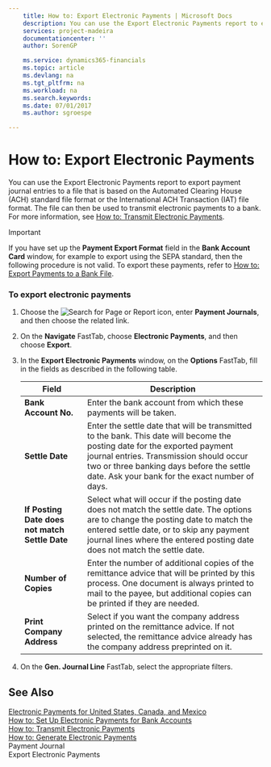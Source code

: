 ```yaml
---
    title: How to: Export Electronic Payments | Microsoft Docs
    description: You can use the Export Electronic Payments report to export payment journal entries to a file that is based on the Automated Clearing House (ACH) standard file format or the International ACH Transaction (IAT) file format.  The file can then be used to transmit electronic payments to a bank. For more information, see [How to: Transmit Electronic Payments](how-to-transmit-electronic-payments.md).
    services: project-madeira
    documentationcenter: ''
    author: SorenGP

    ms.service: dynamics365-financials
    ms.topic: article
    ms.devlang: na
    ms.tgt_pltfrm: na
    ms.workload: na
    ms.search.keywords:
    ms.date: 07/01/2017
    ms.author: sgroespe

---
```

# How to: Export Electronic Payments
You can use the Export Electronic Payments report to export payment journal entries to a file that is based on the Automated Clearing House (ACH) standard file format or the International ACH Transaction (IAT) file format.  The file can then be used to transmit electronic payments to a bank. For more information, see [How to: Transmit Electronic Payments](how-to-transmit-electronic-payments.md).  
  
> [!IMPORTANT]  
>  If you have set up the **Payment Export Format** field in the **Bank Account Card** window, for example to export using the SEPA standard, then the following procedure is not valid. To export these payments, refer to [How to: Export Payments to a Bank File](how-to-export-payments-to-a-bank-file.md).  
  
### To export electronic payments  
  
1.  Choose the ![Search for Page or Report](media/ui-search/search_small.png "Search for Page or Report icon") icon, enter **Payment Journals**, and then choose the related link.  
  
2.  On the **Navigate** FastTab, choose **Electronic Payments**, and then choose **Export**.  
  
3.  In the **Export Electronic Payments** window, on the **Options** FastTab, fill in the fields as described in the following table.  
  
    |Field|Description|  
    |---------------------------------|---------------------------------------|  
    |**Bank Account No.**|Enter the bank account from which these payments will be taken.|  
    |**Settle Date**|Enter the settle date that will be transmitted to the bank. This date will become the posting date for the exported payment journal entries. Transmission should occur two or three banking days before the settle date. Ask your bank for the exact number of days.|  
    |**If Posting Date does not match Settle Date**|Select what will occur if the posting date does not match the settle date. The options are to change the posting date to match the entered settle date, or to skip any payment journal lines where the entered posting date does not match the settle date.|  
    |**Number of Copies**|Enter the number of additional copies of the remittance advice that will be printed by this process. One document is always printed to mail to the payee, but additional copies can be printed if they are needed.|  
    |**Print Company Address**|Select if you want the company address printed on the remittance advice. If not selected, the remittance advice already has the company address preprinted on it.|  
  
4.  On the **Gen. Journal Line** FastTab, select the appropriate filters.  
  
## See Also  
 [Electronic Payments for United States, Canada, and Mexico](electronic-payments-for-united-states-canada-and-mexico.md)   
 [How to: Set Up Electronic Payments for Bank Accounts](how-to-set-up-electronic-payments-for-bank-accounts.md)   
 [How to: Transmit Electronic Payments](how-to-transmit-electronic-payments.md)   
 [How to: Generate Electronic Payments](how-to-generate-electronic-payments.md)   
 Payment Journal   
 Export Electronic Payments